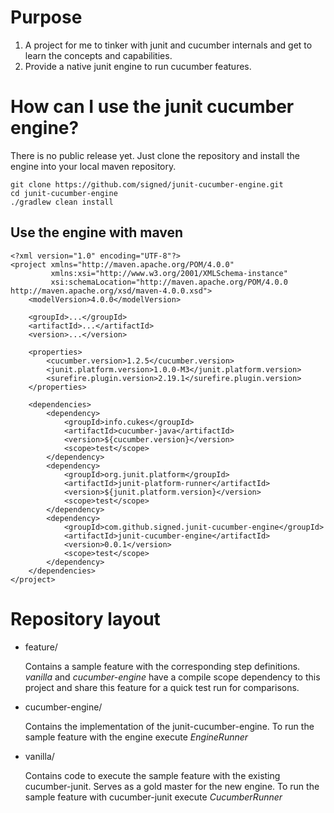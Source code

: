 # Purpose
1. A project for me to tinker with junit and cucumber internals and get to learn the concepts and capabilities.
1. Provide a native junit engine to run cucumber features.

# How can I use the junit cucumber engine?
There is no public release yet.
Just clone the repository and install the engine into your local maven repository.

````
git clone https://github.com/signed/junit-cucumber-engine.git
cd junit-cucumber-engine
./gradlew clean install

````

## Use the engine with maven
````
<?xml version="1.0" encoding="UTF-8"?>
<project xmlns="http://maven.apache.org/POM/4.0.0"
         xmlns:xsi="http://www.w3.org/2001/XMLSchema-instance"
         xsi:schemaLocation="http://maven.apache.org/POM/4.0.0 http://maven.apache.org/xsd/maven-4.0.0.xsd">
    <modelVersion>4.0.0</modelVersion>

    <groupId>...</groupId>
    <artifactId>...</artifactId>
    <version>...</version>

    <properties>
        <cucumber.version>1.2.5</cucumber.version>
        <junit.platform.version>1.0.0-M3</junit.platform.version>
        <surefire.plugin.version>2.19.1</surefire.plugin.version>
    </properties>

    <dependencies>
        <dependency>
            <groupId>info.cukes</groupId>
            <artifactId>cucumber-java</artifactId>
            <version>${cucumber.version}</version>
            <scope>test</scope>
        </dependency>
        <dependency>
            <groupId>org.junit.platform</groupId>
            <artifactId>junit-platform-runner</artifactId>
            <version>${junit.platform.version}</version>
            <scope>test</scope>
        </dependency>
        <dependency>
            <groupId>com.github.signed.junit-cucumber-engine</groupId>
            <artifactId>junit-cucumber-engine</artifactId>
            <version>0.0.1</version>
            <scope>test</scope>
        </dependency>
    </dependencies>
</project>
````

# Repository layout
- feature/

  Contains a sample feature with the corresponding step definitions.
  *vanilla* and *cucumber-engine* have a compile scope dependency to this project and share this feature for a quick test run for comparisons.
- cucumber-engine/

  Contains the implementation of the junit-cucumber-engine.
  To run the sample feature with the engine execute *EngineRunner*
- vanilla/

  Contains code to execute the sample feature with the existing cucumber-junit.
  Serves as a gold master for the new engine.
  To run the sample feature with cucumber-junit execute *CucumberRunner*

